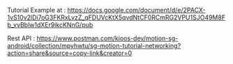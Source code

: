 Tutorial Example at : https://docs.google.com/document/d/e/2PACX-1vS10v2lDi7oG3FKRxLvzZ_qFDUVcKtX5qvdNtCF0RCmRG2VPU1SJO49M8Fb_vvBblw1dXEr9ikcKNnG/pub 

Rest API : https://www.postman.com/kioos-dev/motion-sg-android/collection/mpyhwtu/sg-motion-tutorial-networking?action=share&source=copy-link&creator=0
